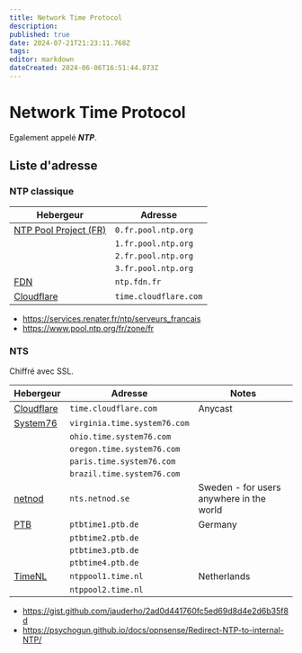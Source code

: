 ```yaml
---
title: Network Time Protocol
description: 
published: true
date: 2024-07-21T21:23:11.768Z
tags: 
editor: markdown
dateCreated: 2024-06-06T16:51:44.873Z
---
```


# Network Time Protocol

Egalement appelé ***NTP***.

## Liste d'adresse

### NTP classique

| Hebergeur | Adresse
|---|---
| [NTP Pool Project (FR)](https://www.pool.ntp.org/fr/zone/fr) | `0.fr.pool.ntp.org`
| | `1.fr.pool.ntp.org`
| | `2.fr.pool.ntp.org`
| | `3.fr.pool.ntp.org`
| [FDN](https://isengard.fdn.fr/) | `ntp.fdn.fr`
| [Cloudflare](https://www.cloudflare.com/time/) | `time.cloudflare.com`

- <https://services.renater.fr/ntp/serveurs_francais>
- <https://www.pool.ntp.org/fr/zone/fr>

### NTS

Chiffré avec SSL.

| Hebergeur | Adresse | Notes
|---|---|---
| [Cloudflare](https://www.cloudflare.com/time/) | `time.cloudflare.com` | Anycast
| [System76](https://system76.com/time) | `virginia.time.system76.com`
| | `ohio.time.system76.com`
| | `oregon.time.system76.com`
| | `paris.time.system76.com`
| | `brazil.time.system76.com`
| [netnod](https://www.netnod.se/nts/network-time-security) | `nts.netnod.se ` | Sweden - for users anywhere in the world
| [PTB](https://www.ptb.de/cms/ptb/fachabteilungen/abtq/gruppe-q4/ref-q42/zeitsynchronisation-von-rechnern-mit-hilfe-des-network-time-protocol-ntp.html) | `ptbtime1.ptb.de` | Germany
| | `ptbtime2.ptb.de`
| | `ptbtime3.ptb.de`
| | `ptbtime4.ptb.de`
| [TimeNL](https://nts.time.nl/) | `ntppool1.time.nl` | Netherlands
| | `ntppool2.time.nl`

- <https://gist.github.com/jauderho/2ad0d441760fc5ed69d8d4e2d6b35f8d>
- <https://psychogun.github.io/docs/opnsense/Redirect-NTP-to-internal-NTP/>
